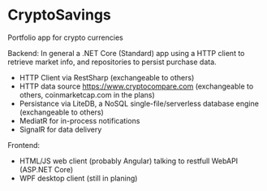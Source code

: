 # CryptoSavings
Portfolio app for crypto currencies

Backend:
In general a .NET Core (Standard) app using a HTTP client to retrieve market info, and repositories to persist purchase data.
- HTTP Client via RestSharp (exchangeable to others)
- HTTP data source https://www.cryptocompare.com (exchangeable to others, coinmarketcap.com in the plans)
- Persistance via LiteDB, a NoSQL single-file/serverless database engine (exchangeable to others)
- MediatR for in-process notifications
- SignalR for data delivery

Frontend:
- HTML/JS web client (probably Angular) talking to restfull WebAPI (ASP.NET Core)
- WPF desktop client (still in planing)
